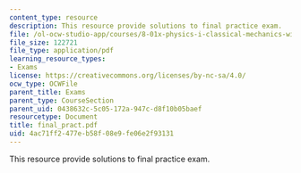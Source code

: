 ```yaml
---
content_type: resource
description: This resource provide solutions to final practice exam.
file: /ol-ocw-studio-app/courses/8-01x-physics-i-classical-mechanics-with-an-experimental-focus-fall-2002/4ac71ff2477eb58f08e9fe06e2f93131_final_pract.pdf
file_size: 122721
file_type: application/pdf
learning_resource_types:
- Exams
license: https://creativecommons.org/licenses/by-nc-sa/4.0/
ocw_type: OCWFile
parent_title: Exams
parent_type: CourseSection
parent_uid: 0438632c-5c05-172a-947c-d8f10b05baef
resourcetype: Document
title: final_pract.pdf
uid: 4ac71ff2-477e-b58f-08e9-fe06e2f93131
---
```

This resource provide solutions to final practice exam.